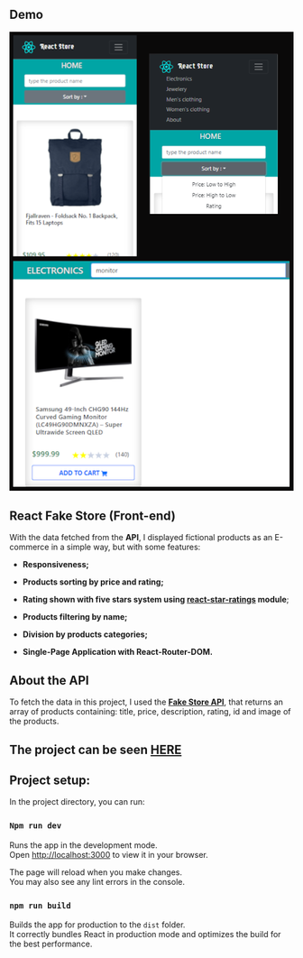## Demo

![exemplo 1](./demo-image.png)



## React Fake Store (Front-end)

With the data fetched from the **API**, I displayed fictional products as an E-commerce in a simple way, but with some features:

- **Responsiveness;**

- **Products sorting by price and rating;**

- **Rating shown with five stars system using <a rel="external" target="_blank" href="https://www.npmjs.com/package/react-star-ratings">react-star-ratings</a> module**;

- **Products filtering by name;**

- **Division by products categories;**

- **Single-Page Application with React-Router-DOM.**

  

## About the API

To fetch the data in this project, I used the <a rel="external" target="_blank" href="https://fakestoreapi.com/">**Fake Store API**</a>, that returns an array of products containing: title, price, description, rating, id and image of the products.



 ## The project can be seen <a rel="external" target="_blank" href="https://react-store-project-danielvaleriote.netlify.app/">HERE</a>

## Project setup:

In the project directory, you can run:

### `Npm run dev`

Runs the app in the development mode.\
Open [http://localhost:3000](http://localhost:3000) to view it in your browser.

The page will reload when you make changes.\
You may also see any lint errors in the console.

### `npm run build`

Builds the app for production to the `dist` folder.\
It correctly bundles React in production mode and optimizes the build for the best performance.
